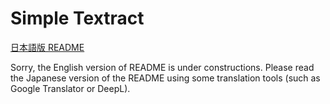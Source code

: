 # Simple Textract

[日本語版 README](./doc/README_ja.md)

Sorry, the English version of README is under constructions.
Please read the Japanese version of the README using some translation tools (such as Google Translator or DeepL).
